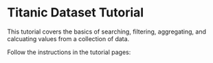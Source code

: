 # Titanic Dataset Tutorial

This tutorial covers the basics of searching, filtering, aggregating, and calcuating values from a collection of data. 

Follow the instructions in the tutorial pages: 

